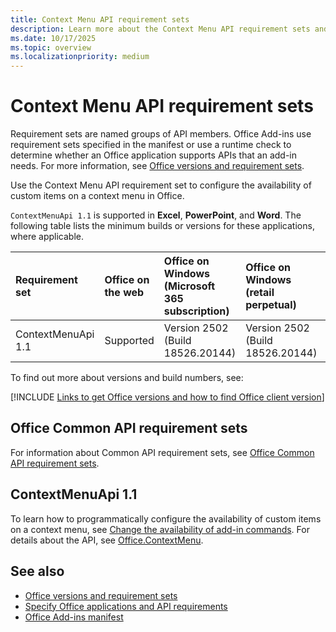 ```yaml
---
title: Context Menu API requirement sets
description: Learn more about the Context Menu API requirement sets and the platforms it supports.
ms.date: 10/17/2025
ms.topic: overview
ms.localizationpriority: medium
---
```


# Context Menu API requirement sets

Requirement sets are named groups of API members. Office Add-ins use requirement sets specified in the manifest or use a runtime check to determine whether an Office application supports APIs that an add-in needs. For more information, see [Office versions and requirement sets](/office/dev/add-ins/develop/office-versions-and-requirement-sets).

Use the Context Menu API requirement set to configure the availability of custom items on a context menu in Office.

`ContextMenuApi 1.1` is supported in **Excel**, **PowerPoint**, and **Word**. The following table lists the minimum builds or versions for these applications, where applicable.

| Requirement set | Office on the web | Office on Windows<br>(Microsoft 365 subscription) | Office on Windows<br>(retail perpetual) | Office on Windows<br>(volume-licensed perpetual/[LTSC](/office/dev/add-ins/resources/resources-glossary#long-term-service-channel-ltsc)) | Office on Mac | Office on iOS | Outlook on Android |
|:-----|:-----|:-----|:-----|:-----|:-----|:-----|:-----|
| ContextMenuApi 1.1 | Supported | Version 2502 (Build 18526.20144) | Version 2502 (Build 18526.20144) | Not supported | Version 16.94 (25020927) | Not supported | Not supported |

To find out more about versions and build numbers, see:

[!INCLUDE [Links to get Office versions and how to find Office client version](../../includes/links-get-office-versions-builds.md)]

## Office Common API requirement sets

For information about Common API requirement sets, see [Office Common API requirement sets](office-add-in-requirement-sets.md).

## ContextMenuApi 1.1

To learn how to programmatically configure the availability of custom items on a context menu, see [Change the availability of add-in commands](/office/dev/add-ins/design/disable-add-in-commands). For details about the API, see [Office.ContextMenu](/javascript/api/office/office.contextmenu).

## See also

- [Office versions and requirement sets](/office/dev/add-ins/develop/office-versions-and-requirement-sets)
- [Specify Office applications and API requirements](/office/dev/add-ins/develop/specify-office-hosts-and-api-requirements)
- [Office Add-ins manifest](/office/dev/add-ins/develop/add-in-manifests)
